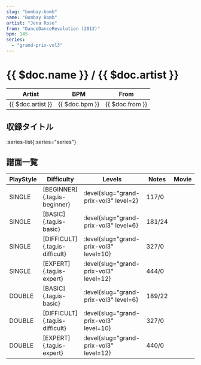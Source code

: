 ```yaml
---
slug: "bombay-bomb"
name: "Bombay Bomb"
artist: "Jena Rose"
from: "DanceDanceRevolution (2013)"
bpm: 145
series:
  - "grand-prix-vol3"
---
```


# {{ $doc.name }} / {{ $doc.artist }}

|Artist|BPM|From|
|------|---|----|
|{{ $doc.artist }}|{{ $doc.bpm }}|{{ $doc.from }}|

## 収録タイトル

:series-list{:series="series"}

## 譜面一覧

|PlayStyle|Difficulty|Levels|Notes|Movie|
|---------|----------|------|-----|-----|
|SINGLE|[BEGINNER]{.tag.is-beginner}|<div class="field is-grouped is-grouped-multiline"> :level{slug="grand-prix-vol3" level=2}</div>|117/0||
|SINGLE|[BASIC]{.tag.is-basic}|<div class="field is-grouped is-grouped-multiline"> :level{slug="grand-prix-vol3" level=6}</div>|181/24||
|SINGLE|[DIFFICULT]{.tag.is-difficult}|<div class="field is-grouped is-grouped-multiline"> :level{slug="grand-prix-vol3" level=10}</div>|327/0||
|SINGLE|[EXPERT]{.tag.is-expert}|<div class="field is-grouped is-grouped-multiline"> :level{slug="grand-prix-vol3" level=12}</div>|444/0||
|DOUBLE|[BASIC]{.tag.is-basic}|<div class="field is-grouped is-grouped-multiline"> :level{slug="grand-prix-vol3" level=6}</div>|189/22||
|DOUBLE|[DIFFICULT]{.tag.is-difficult}|<div class="field is-grouped is-grouped-multiline"> :level{slug="grand-prix-vol3" level=10}</div>|327/0||
|DOUBLE|[EXPERT]{.tag.is-expert}|<div class="field is-grouped is-grouped-multiline"> :level{slug="grand-prix-vol3" level=12}</div>|440/0||
